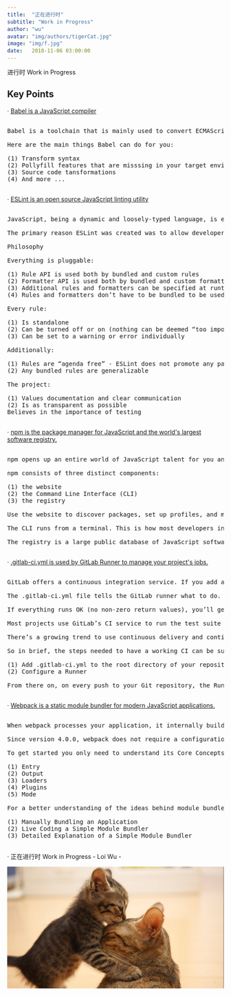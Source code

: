 ```yaml
---
title:  "正在进行时"
subtitle: "Work in Progress"
author: "wu"
avatar: "img/authors/tigerCat.jpg"
image: "img/f.jpg"
date:   2018-11-06 03:00:00
---
```


进行时 Work in Progress

## Key Points

· [Babel is a JavaScript compiler](https://babeljs.io/docs/en/)

<pre>

Babel is a toolchain that is mainly used to convert ECMAScript 2015+ code into backwards compatible version of JavaScript in current and older browsers or environments. 

Here are the main things Babel can do for you: 

(1) Transform syntax
(2) Pollyfill features that are misssing in your target environment
(3) Source code tansformations
(4) And more ... 

</pre>

· [ESLint is an open source JavaScript linting utility](https://eslint.org/docs/about/)

<pre>

JavaScript, being a dynamic and loosely-typed language, is especially prone to developer error. Without the benefit of a compilation process, JavaScript code is typically executed in order to find syntax or other errors. Linting tools like ESLint allow developers to discover problems with their JavaScript code without executing it.

The primary reason ESLint was created was to allow developers to create their own linting rules. ESLint is designed to have all rules completely pluggable. The default rules are written just like any plugin rules would be. They can all follow the same pattern, both for the rules themselves as well as tests. While ESLint will ship with some built-in rules to make it useful from the start, you'll be abe to dynamically load rules at any point in time. 

Philosophy

Everything is pluggable:

(1) Rule API is used both by bundled and custom rules
(2) Formatter API is used both by bundled and custom formatters
(3) Additional rules and formatters can be specified at runtime
(4) Rules and formatters don’t have to be bundled to be used

Every rule:

(1) Is standalone
(2) Can be turned off or on (nothing can be deemed “too important to turn off”)
(3) Can be set to a warning or error individually

Additionally:

(1) Rules are “agenda free” - ESLint does not promote any particular coding style
(2) Any bundled rules are generalizable

The project:

(1) Values documentation and clear communication
(2) Is as transparent as possible
Believes in the importance of testing

</pre>

· [npm is the package manager for JavaScript and the world's largest software registry.](https://docs.npmjs.com/getting-started/what-is-npm)

<pre>

npm opens up an entire world of JavaScript talent for you and your team. It's the world's largest software registry, with approximately 3 billion downloads per week. The registry contains over 600,000 packages (building blocks of code). Open-source developers from every continent use npm to share and borrow packages, and many organizations use npm to manage private development as well.

npm consists of three distinct components:

(1) the website
(2) the Command Line Interface (CLI)
(3) the registry

Use the website to discover packages, set up profiles, and manage other aspects of your npm experience.

The CLI runs from a terminal. This is how most developers interact with npm.

The registry is a large public database of JavaScript software and the meta-information surrounding it.

</pre>

· [.gitlab-ci.yml is used by GitLab Runner to manage your project's jobs.](https://docs.gitlab.com/ee/ci/quick_start/README.html)

<pre>

GitLab offers a continuous integration service. If you add a .gitlab-ci.yml file to the root directory of your repository, and configure your GitLab project to use a Runner, then each commit or push triggers your CI pipeline.

The .gitlab-ci.yml file tells the GitLab runner what to do. By default it runs a pipeline with three stages: build, test, and deploy. You don’t need to use all three stages; stages with no jobs are simply ignored.

If everything runs OK (no non-zero return values), you’ll get a nice green checkmark associated with the commit. This makes it easy to see whether a commit caused any of the tests to fail before you even look at the code.

Most projects use GitLab’s CI service to run the test suite so that developers get immediate feedback if they broke something.

There’s a growing trend to use continuous delivery and continuous deployment to automatically deploy tested code to staging and production environments.

So in brief, the steps needed to have a working CI can be summed up to:

(1) Add .gitlab-ci.yml to the root directory of your repository
(2) Configure a Runner

From there on, on every push to your Git repository, the Runner will automagically start the pipeline and the pipeline will appear under the project’s Pipelines page.

</pre>

· [Webpack is a static module bundler for modern JavaScript applications. ](https://webpack.github.io/)

<pre>

When webpack processes your application, it internally builds a dependency graph which maps every module your project needs and generates one or more bundles.

Since version 4.0.0, webpack does not require a configuration file to bundle your project, nevertheless it is incredibly configurable to better fit your needs.

To get started you only need to understand its Core Concepts:

(1) Entry
(2) Output
(3) Loaders
(4) Plugins
(5) Mode

For a better understanding of the ideas behind module bundlers and how they work under the hood consult these resources:

(1) Manually Bundling an Application
(2) Live Coding a Simple Module Bundler
(3) Detailed Explanation of a Simple Module Bundler

</pre>

· 正在进行时 Work in Progress - Loi Wu -

<div class="scale"><img src="img/hugkiss.jpg"  alt="λanguage" /></div>



